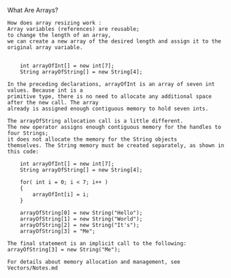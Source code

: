 What Are Arrays?

    How does array resizing work : 
    Array variables (references) are reusable; 
    to change the length of an array, 
    we can create a new array of the desired length and assign it to the original array variable.
    
    
        int arrayOfInt[] = new int[7];
        String arrayOfString[] = new String[4];
    
    In the preceding declarations, arrayOfInt is an array of seven int values. Because int is a
    primitive type, there is no need to allocate any additional space after the new call. The array
    already is assigned enough contiguous memory to hold seven ints. 
    
    The arrayOfString allocation call is a little different. 
    The new operator assigns enough contiguous memory for the handles to four Strings; 
    it does not allocate the memory for the String objects
    themselves. The String memory must be created separately, as shown in this code:
    
        int arrayOfInt[] = new int[7];
        String arrayOfString[] = new String[4];
        
        for( int i = 0; i < 7; i++ )
        {
        	arrayOfInt[i] = i;
        }
        
        arrayOfString[0] = new String("Hello");
        arrayOfString[1] = new String("World");
        arrayOfString[2] = new String("It's");
        arrayOfString[3] = "Me";
    
    The final statement is an implicit call to the following:
    arrayOfString[3] = new String("Me");

    For details about memory allocation and management, see Vectors/Notes.md

